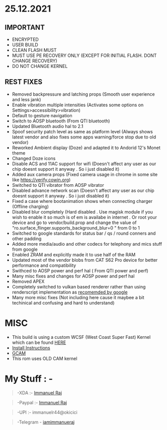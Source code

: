 # 25.12.2021

## IMPORTANT
- ENCRYPTED
- USER BUILD
- CLEAN FLASH MUST
- MUST USE PE RECOVERY ONLY (EXCEPT FOR INITIAL FLASH. DONT CHANGE RECOVERY)
- DO NOT CHANGE KERNEL

## REST FIXES
- Removed backpressure and latching props (Smooth user experience and less jank)
- Enable vibration multiple intensities (Activates some options on Settings>accessibility>vibration)
- Default to gesture navigation
- Switch to AOSP bluetooth (From QTI bluetooth)
- Updated Bluetooth audio hal to 2.1
- Spoof security patch level as same as platform level (Always shows latest vendor and also fixes some apps warning/force stop due to old vendor)
- Reworked Ambient display (Doze) and adapted it to Andorid 12's Monet theme
- Changed Doze icons
- Disable ACS and 11AC support for wifi (Doesn't affect any user as our chip doesnt support it anyway . So i just disabled it)
- Added aux camera props (Fixed camera usage in chrome in some site like https://verify.cowin.org)
- Switched to QTI vibrator from AOSP vibrator
- Disabled advance network scan (Doesn't affect any user as our chip doesnt support it anyway . So i just disabled it)
- Fixed a case where bootanimation shows when connecting charger (Offline charging)
- Disabled blur completely (Hard disabled . Use magisk module if you wish to enable it so much is of em is availabe in internet . Or root your device and go to vendor/build.prop  and change the value of "ro.surface_flinger.supports_background_blur=0
" from 0 to 1
- Switched to google standards for status bar / qs / round conners and other padding
- Added more media/audio and other codecs for telephony and mics stuff from google
- Enabled ZRAM and explicitly made it to use half of the RAM
- Updated most of the vendor blobs from CAT S62 Pro device for better performance and compatibility
- Swithced to AOSP power and perf hal ( From QTI power and perf)
- Many misc fixes and changes for AOSP power and perf hal
- Removed APEX
- Completely switched to vulkan based renderer rather than using renderscript implementation as [recomemded by google](https://android-developers.googleblog.com/2021/04/android-gpu-compute-going-forward.html)
- Many more misc fixes (Not including here cause it maybee a bit techinical and confusing and hard to understand)

# MISC
- This build is using a custom WCSF (West Coast Super Fast) Kernel which can be found [HERE](https://github.com/iamimmanuelraj/kernel_xiaomi_jasmine_sprout)
- [Install Instructions](https://blog.immanuelraj.me/2021/09/06/flashinginjasmine/)
- [GCAM](https://t.me/harsh_gcam)
- This rom uses OLD CAM kernel

# My Stuff : - 
>-XDA :- [Immanuel Raj](https://forum.xda-developers.com/m/immanuel-raj.9376270/)

>-Paypal :- [Immanuel Raj](https://www.paypal.me/immanuelr44)

>-UPI :- immanuelr44@okicici

>-Telegram - [iamimmanueraj](https://t.me/iamimmanuelraj)
